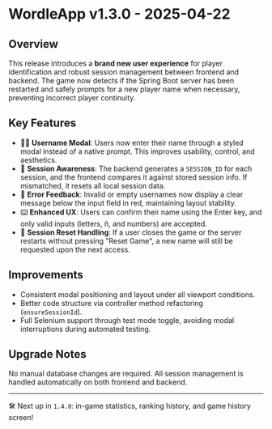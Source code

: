 # WordleApp v1.3.0 - 2025-04-22

## Overview

This release introduces a **brand new user experience** for player identification and robust session management between frontend and backend. The game now detects if the Spring Boot server has been restarted and safely prompts for a new player name when necessary, preventing incorrect player continuity.

## Key Features

- 🧑‍💻 **Username Modal**: Users now enter their name through a styled modal instead of a native prompt. This improves usability, control, and aesthetics.
- 🔐 **Session Awareness**: The backend generates a `SESSION_ID` for each session, and the frontend compares it against stored session info. If mismatched, it resets all local session data.
- 🎯 **Error Feedback**: Invalid or empty usernames now display a clear message below the input field in red, maintaining layout stability.
- ⌨️ **Enhanced UX**: Users can confirm their name using the Enter key, and only valid inputs (letters, ñ, and numbers) are accepted.
- 🔁 **Session Reset Handling**: If a user closes the game or the server restarts without pressing "Reset Game", a new name will still be requested upon the next access.

## Improvements

- Consistent modal positioning and layout under all viewport conditions.
- Better code structure via controller method refactoring (`ensureSessionId`).
- Full Selenium support through test mode toggle, avoiding modal interruptions during automated testing.

## Upgrade Notes

No manual database changes are required. All session management is handled automatically on both frontend and backend.

---

🛠️ Next up in `1.4.0`: in-game statistics, ranking history, and game history screen!